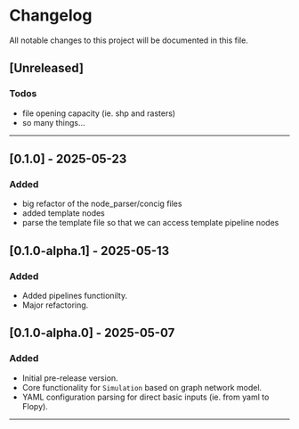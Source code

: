 # Changelog

All notable changes to this project will be documented in this file.

## [Unreleased]
### Todos
- file opening capacity (ie. shp and rasters)
- so many things...

---
## [0.1.0] - 2025-05-23
### Added
- big refactor of the node_parser/concig files
- added template nodes
- parse the template file so that we can access template pipeline nodes

## [0.1.0-alpha.1] - 2025-05-13
### Added
- Added pipelines functionilty.
- Major refactoring.


## [0.1.0-alpha.0] - 2025-05-07
### Added
- Initial pre-release version.
- Core functionality for `Simulation` based on graph network model.
- YAML configuration parsing for direct basic inputs (ie. from yaml to Flopy).


---
